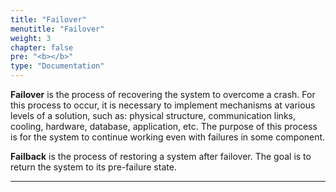 ```yaml
---
title: "Failover"
menutitle: "Failover"
weight: 3
chapter: false
pre: "<b></b>"
type: "Documentation"
---
```


**Failover** is the process of recovering the system to overcome a crash. For this process to occur, it is necessary to implement mechanisms at various levels of a solution, such as: physical structure, communication links, cooling, hardware, database, application, etc. The purpose of this process is for the system to continue working even with failures in some component.

**Failback** is the process of restoring a system after failover. The goal is to return the system to its pre-failure state.

---
